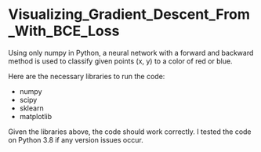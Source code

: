 # Visualizing_Gradient_Descent_From_With_BCE_Loss
Using only numpy in Python, a neural network with a forward and backward method is used to classify given points (x, y) to a color of red or blue.

Here are the necessary libraries to run the code:
- numpy
- scipy
- sklearn
- matplotlib

Given the libraries above, the code should work correctly. I tested the code on Python 3.8 if any version issues occur.
